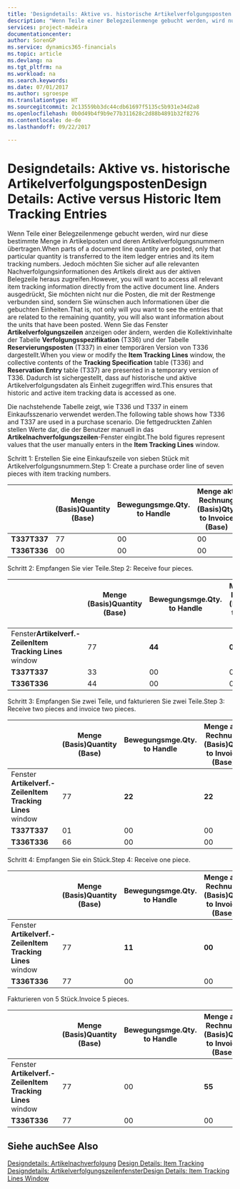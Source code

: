 ```yaml
---
title: 'Designdetails: Aktive vs. historische Artikelverfolgungsposten | Microsoft Docs'
description: "Wenn Teile einer Belegzeilenmenge gebucht werden, wird nur diese bestimmte Menge in Artikelposten und deren Artikelverfolgungsnummern übertragen. Jedoch möchten Sie sicher auf alle relevanten Nachverfolgungsinformationen des Artikels direkt aus der aktiven Belegzeile heraus zugreifen. Anders ausgedrückt, Sie möchten nicht nur die Posten, die mit der Restmenge verbunden sind, sondern Sie wünschen auch Informationen über die gebuchten Einheiten. Wenn Sie das Fenster **Artikelverfolgungszeilen** anzeigen oder ändern, werden die Kollektivinhalte der Tabelle **Verfolgungsspezifikation** (T336) und der Tabelle **Reservierungsposten** (T337) in einer temporären Version von T336 dargestellt. Dadurch ist sichergestellt, dass auf historische und aktive Artikelverfolgungsdaten als Einheit zugegriffen wird."
services: project-madeira
documentationcenter: 
author: SorenGP
ms.service: dynamics365-financials
ms.topic: article
ms.devlang: na
ms.tgt_pltfrm: na
ms.workload: na
ms.search.keywords: 
ms.date: 07/01/2017
ms.author: sgroespe
ms.translationtype: HT
ms.sourcegitcommit: 2c13559bb3dc44cdb61697f5135c5b931e34d2a8
ms.openlocfilehash: 0b0d49b4f9b9e77b311628c2d88b4891b32f8276
ms.contentlocale: de-de
ms.lasthandoff: 09/22/2017

---
```

# <a name="design-details-active-versus-historic-item-tracking-entries"></a><span data-ttu-id="9d15c-107">Designdetails: Aktive vs. historische Artikelverfolgungsposten</span><span class="sxs-lookup"><span data-stu-id="9d15c-107">Design Details: Active versus Historic Item Tracking Entries</span></span>
<span data-ttu-id="9d15c-108">Wenn Teile einer Belegzeilenmenge gebucht werden, wird nur diese bestimmte Menge in Artikelposten und deren Artikelverfolgungsnummern übertragen.</span><span class="sxs-lookup"><span data-stu-id="9d15c-108">When parts of a document line quantity are posted, only that particular quantity is transferred to the item ledger entries and its item tracking numbers.</span></span> <span data-ttu-id="9d15c-109">Jedoch möchten Sie sicher auf alle relevanten Nachverfolgungsinformationen des Artikels direkt aus der aktiven Belegzeile heraus zugreifen.</span><span class="sxs-lookup"><span data-stu-id="9d15c-109">However, you will want to access all relevant item tracking information directly from the active document line.</span></span> <span data-ttu-id="9d15c-110">Anders ausgedrückt, Sie möchten nicht nur die Posten, die mit der Restmenge verbunden sind, sondern Sie wünschen auch Informationen über die gebuchten Einheiten.</span><span class="sxs-lookup"><span data-stu-id="9d15c-110">That is, not only will you want to see the entries that are related to the remaining quantity, you will also want information about the units that have been posted.</span></span> <span data-ttu-id="9d15c-111">Wenn Sie das Fenster **Artikelverfolgungszeilen** anzeigen oder ändern, werden die Kollektivinhalte der Tabelle **Verfolgungsspezifikation** (T336) und der Tabelle **Reservierungsposten** (T337) in einer temporären Version von T336 dargestellt.</span><span class="sxs-lookup"><span data-stu-id="9d15c-111">When you view or modify the **Item Tracking Lines** window, the collective contents of the **Tracking Specification** table (T336) and **Reservation Entry** table (T337) are presented in a temporary version of T336.</span></span> <span data-ttu-id="9d15c-112">Dadurch ist sichergestellt, dass auf historische und aktive Artikelverfolgungsdaten als Einheit zugegriffen wird.</span><span class="sxs-lookup"><span data-stu-id="9d15c-112">This ensures that historic and active item tracking data is accessed as one.</span></span>  

 <span data-ttu-id="9d15c-113">Die nachstehende Tabelle zeigt, wie T336 und T337 in einem Einkaufsszenario verwendet werden.</span><span class="sxs-lookup"><span data-stu-id="9d15c-113">The following table shows how T336 and T337 are used in a purchase scenario.</span></span> <span data-ttu-id="9d15c-114">Die fettgedruckten Zahlen stellen Werte dar, die der Benutzer manuell in das **Artikelnachverfolgungszeilen**-Fenster eingibt.</span><span class="sxs-lookup"><span data-stu-id="9d15c-114">The bold figures represent values that the user manually enters in the **Item Tracking Lines** window.</span></span>  

 <span data-ttu-id="9d15c-115">Schritt 1: Erstellen Sie eine Einkaufszeile von sieben Stück mit Artikelverfolgungsnummern.</span><span class="sxs-lookup"><span data-stu-id="9d15c-115">Step 1: Create a purchase order line of seven pieces with item tracking numbers.</span></span>  

||<span data-ttu-id="9d15c-116">**Menge (Basis)**</span><span class="sxs-lookup"><span data-stu-id="9d15c-116">**Quantity (Base)**</span></span>|<span data-ttu-id="9d15c-117">**Bewegungsmge.**</span><span class="sxs-lookup"><span data-stu-id="9d15c-117">**Qty. to Handle**</span></span>|<span data-ttu-id="9d15c-118">**Menge akt. Rechnung (Basis)**</span><span class="sxs-lookup"><span data-stu-id="9d15c-118">**Qty. to Invoice (Base)**</span></span>|<span data-ttu-id="9d15c-119">**Geb. Bewegungsmenge (Basis)**</span><span class="sxs-lookup"><span data-stu-id="9d15c-119">**Quantity Handled (Base)**</span></span>|<span data-ttu-id="9d15c-120">**Bereits berech. Menge (Basis)**</span><span class="sxs-lookup"><span data-stu-id="9d15c-120">**Quantity Invoiced (Base)**</span></span>|  
|-|----------------------------------------------|--------------------------------------------|------------------------------------------------------|-------------------------------------------------------|--------------------------------------------------------|  
|<span data-ttu-id="9d15c-121">**T337**</span><span class="sxs-lookup"><span data-stu-id="9d15c-121">**T337**</span></span>|<span data-ttu-id="9d15c-122">7</span><span class="sxs-lookup"><span data-stu-id="9d15c-122">7</span></span>|<span data-ttu-id="9d15c-123">0</span><span class="sxs-lookup"><span data-stu-id="9d15c-123">0</span></span>|<span data-ttu-id="9d15c-124">0</span><span class="sxs-lookup"><span data-stu-id="9d15c-124">0</span></span>|<span data-ttu-id="9d15c-125">0</span><span class="sxs-lookup"><span data-stu-id="9d15c-125">0</span></span>|<span data-ttu-id="9d15c-126">0</span><span class="sxs-lookup"><span data-stu-id="9d15c-126">0</span></span>|  
|<span data-ttu-id="9d15c-127">**T336**</span><span class="sxs-lookup"><span data-stu-id="9d15c-127">**T336**</span></span>|<span data-ttu-id="9d15c-128">0</span><span class="sxs-lookup"><span data-stu-id="9d15c-128">0</span></span>|<span data-ttu-id="9d15c-129">0</span><span class="sxs-lookup"><span data-stu-id="9d15c-129">0</span></span>|<span data-ttu-id="9d15c-130">0</span><span class="sxs-lookup"><span data-stu-id="9d15c-130">0</span></span>|<span data-ttu-id="9d15c-131">0</span><span class="sxs-lookup"><span data-stu-id="9d15c-131">0</span></span>|<span data-ttu-id="9d15c-132">0</span><span class="sxs-lookup"><span data-stu-id="9d15c-132">0</span></span>|  

 <span data-ttu-id="9d15c-133">Schritt 2: Empfangen Sie vier Teile.</span><span class="sxs-lookup"><span data-stu-id="9d15c-133">Step 2: Receive four pieces.</span></span>  

||<span data-ttu-id="9d15c-134">**Menge (Basis)**</span><span class="sxs-lookup"><span data-stu-id="9d15c-134">**Quantity (Base)**</span></span>|<span data-ttu-id="9d15c-135">**Bewegungsmge.**</span><span class="sxs-lookup"><span data-stu-id="9d15c-135">**Qty. to Handle**</span></span>|<span data-ttu-id="9d15c-136">**Menge akt. Rechnung (Basis)**</span><span class="sxs-lookup"><span data-stu-id="9d15c-136">**Qty. to Invoice (Base)**</span></span>|<span data-ttu-id="9d15c-137">**Geb. Bewegungsmenge (Basis)**</span><span class="sxs-lookup"><span data-stu-id="9d15c-137">**Quantity Handled (Base)**</span></span>|<span data-ttu-id="9d15c-138">**Bereits berech. Menge (Basis)**</span><span class="sxs-lookup"><span data-stu-id="9d15c-138">**Quantity Invoiced (Base)**</span></span>|  
|-|----------------------------------------------|--------------------------------------------|------------------------------------------------------|-------------------------------------------------------|--------------------------------------------------------|  
|<span data-ttu-id="9d15c-139">Fenster**Artikelverf.-Zeilen**</span><span class="sxs-lookup"><span data-stu-id="9d15c-139">**Item Tracking Lines** window</span></span>|<span data-ttu-id="9d15c-140">7</span><span class="sxs-lookup"><span data-stu-id="9d15c-140">7</span></span>|<span data-ttu-id="9d15c-141">**4**</span><span class="sxs-lookup"><span data-stu-id="9d15c-141">**4**</span></span>|<span data-ttu-id="9d15c-142">**0**</span><span class="sxs-lookup"><span data-stu-id="9d15c-142">**0**</span></span>|<span data-ttu-id="9d15c-143">0</span><span class="sxs-lookup"><span data-stu-id="9d15c-143">0</span></span>|<span data-ttu-id="9d15c-144">0</span><span class="sxs-lookup"><span data-stu-id="9d15c-144">0</span></span>|  
|<span data-ttu-id="9d15c-145">**T337**</span><span class="sxs-lookup"><span data-stu-id="9d15c-145">**T337**</span></span>|<span data-ttu-id="9d15c-146">3</span><span class="sxs-lookup"><span data-stu-id="9d15c-146">3</span></span>|<span data-ttu-id="9d15c-147">0</span><span class="sxs-lookup"><span data-stu-id="9d15c-147">0</span></span>|<span data-ttu-id="9d15c-148">0</span><span class="sxs-lookup"><span data-stu-id="9d15c-148">0</span></span>|<span data-ttu-id="9d15c-149">0</span><span class="sxs-lookup"><span data-stu-id="9d15c-149">0</span></span>|<span data-ttu-id="9d15c-150">0</span><span class="sxs-lookup"><span data-stu-id="9d15c-150">0</span></span>|  
|<span data-ttu-id="9d15c-151">**T336**</span><span class="sxs-lookup"><span data-stu-id="9d15c-151">**T336**</span></span>|<span data-ttu-id="9d15c-152">4</span><span class="sxs-lookup"><span data-stu-id="9d15c-152">4</span></span>|<span data-ttu-id="9d15c-153">0</span><span class="sxs-lookup"><span data-stu-id="9d15c-153">0</span></span>|<span data-ttu-id="9d15c-154">0</span><span class="sxs-lookup"><span data-stu-id="9d15c-154">0</span></span>|<span data-ttu-id="9d15c-155">4</span><span class="sxs-lookup"><span data-stu-id="9d15c-155">4</span></span>|<span data-ttu-id="9d15c-156">0</span><span class="sxs-lookup"><span data-stu-id="9d15c-156">0</span></span>|  

 <span data-ttu-id="9d15c-157">Schritt 3: Empfangen Sie zwei Teile, und fakturieren Sie zwei Teile.</span><span class="sxs-lookup"><span data-stu-id="9d15c-157">Step 3: Receive two pieces and invoice two pieces.</span></span>  

||<span data-ttu-id="9d15c-158">**Menge (Basis)**</span><span class="sxs-lookup"><span data-stu-id="9d15c-158">**Quantity (Base)**</span></span>|<span data-ttu-id="9d15c-159">**Bewegungsmge.**</span><span class="sxs-lookup"><span data-stu-id="9d15c-159">**Qty. to Handle**</span></span>|<span data-ttu-id="9d15c-160">**Menge akt. Rechnung (Basis)**</span><span class="sxs-lookup"><span data-stu-id="9d15c-160">**Qty. to Invoice (Base)**</span></span>|<span data-ttu-id="9d15c-161">**Geb. Bewegungsmenge (Basis)**</span><span class="sxs-lookup"><span data-stu-id="9d15c-161">**Quantity Handled (Base)**</span></span>|<span data-ttu-id="9d15c-162">**Bereits berech. Menge (Basis)**</span><span class="sxs-lookup"><span data-stu-id="9d15c-162">**Quantity Invoiced (Base)**</span></span>|  
|-|----------------------------------------------|--------------------------------------------|------------------------------------------------------|-------------------------------------------------------|--------------------------------------------------------|  
|<span data-ttu-id="9d15c-163">Fenster **Artikelverf.-Zeilen**</span><span class="sxs-lookup"><span data-stu-id="9d15c-163">**Item Tracking Lines** window</span></span>|<span data-ttu-id="9d15c-164">7</span><span class="sxs-lookup"><span data-stu-id="9d15c-164">7</span></span>|<span data-ttu-id="9d15c-165">**2**</span><span class="sxs-lookup"><span data-stu-id="9d15c-165">**2**</span></span>|<span data-ttu-id="9d15c-166">**2**</span><span class="sxs-lookup"><span data-stu-id="9d15c-166">**2**</span></span>|<span data-ttu-id="9d15c-167">4</span><span class="sxs-lookup"><span data-stu-id="9d15c-167">4</span></span>|<span data-ttu-id="9d15c-168">0</span><span class="sxs-lookup"><span data-stu-id="9d15c-168">0</span></span>|  
|<span data-ttu-id="9d15c-169">**T337**</span><span class="sxs-lookup"><span data-stu-id="9d15c-169">**T337**</span></span>|<span data-ttu-id="9d15c-170">0</span><span class="sxs-lookup"><span data-stu-id="9d15c-170">1</span></span>|<span data-ttu-id="9d15c-171">0</span><span class="sxs-lookup"><span data-stu-id="9d15c-171">0</span></span>|<span data-ttu-id="9d15c-172">0</span><span class="sxs-lookup"><span data-stu-id="9d15c-172">0</span></span>|<span data-ttu-id="9d15c-173">0</span><span class="sxs-lookup"><span data-stu-id="9d15c-173">0</span></span>|<span data-ttu-id="9d15c-174">0</span><span class="sxs-lookup"><span data-stu-id="9d15c-174">0</span></span>|  
|<span data-ttu-id="9d15c-175">**T336**</span><span class="sxs-lookup"><span data-stu-id="9d15c-175">**T336**</span></span>|<span data-ttu-id="9d15c-176">6</span><span class="sxs-lookup"><span data-stu-id="9d15c-176">6</span></span>|<span data-ttu-id="9d15c-177">0</span><span class="sxs-lookup"><span data-stu-id="9d15c-177">0</span></span>|<span data-ttu-id="9d15c-178">0</span><span class="sxs-lookup"><span data-stu-id="9d15c-178">0</span></span>|<span data-ttu-id="9d15c-179">6</span><span class="sxs-lookup"><span data-stu-id="9d15c-179">6</span></span>|<span data-ttu-id="9d15c-180">2</span><span class="sxs-lookup"><span data-stu-id="9d15c-180">2</span></span>|  

 <span data-ttu-id="9d15c-181">Schritt 4: Empfangen Sie ein Stück.</span><span class="sxs-lookup"><span data-stu-id="9d15c-181">Step 4: Receive one piece.</span></span>  

||<span data-ttu-id="9d15c-182">**Menge (Basis)**</span><span class="sxs-lookup"><span data-stu-id="9d15c-182">**Quantity (Base)**</span></span>|<span data-ttu-id="9d15c-183">**Bewegungsmge.**</span><span class="sxs-lookup"><span data-stu-id="9d15c-183">**Qty. to Handle**</span></span>|<span data-ttu-id="9d15c-184">**Menge akt. Rechnung (Basis)**</span><span class="sxs-lookup"><span data-stu-id="9d15c-184">**Qty. to Invoice (Base)**</span></span>|<span data-ttu-id="9d15c-185">**Geb. Bewegungsmenge (Basis)**</span><span class="sxs-lookup"><span data-stu-id="9d15c-185">**Quantity Handled (Base)**</span></span>|<span data-ttu-id="9d15c-186">**Bereits berech. Menge (Basis)**</span><span class="sxs-lookup"><span data-stu-id="9d15c-186">**Quantity Invoiced (Base)**</span></span>|  
|-|----------------------------------------------|--------------------------------------------|------------------------------------------------------|-------------------------------------------------------|--------------------------------------------------------|  
|<span data-ttu-id="9d15c-187">Fenster **Artikelverf.-Zeilen**</span><span class="sxs-lookup"><span data-stu-id="9d15c-187">**Item Tracking Lines** window</span></span>|<span data-ttu-id="9d15c-188">7</span><span class="sxs-lookup"><span data-stu-id="9d15c-188">7</span></span>|<span data-ttu-id="9d15c-189">**1**</span><span class="sxs-lookup"><span data-stu-id="9d15c-189">**1**</span></span>|<span data-ttu-id="9d15c-190">**0**</span><span class="sxs-lookup"><span data-stu-id="9d15c-190">**0**</span></span>|<span data-ttu-id="9d15c-191">6</span><span class="sxs-lookup"><span data-stu-id="9d15c-191">6</span></span>|<span data-ttu-id="9d15c-192">2</span><span class="sxs-lookup"><span data-stu-id="9d15c-192">2</span></span>|  
|<span data-ttu-id="9d15c-193">**T336**</span><span class="sxs-lookup"><span data-stu-id="9d15c-193">**T336**</span></span>|<span data-ttu-id="9d15c-194">7</span><span class="sxs-lookup"><span data-stu-id="9d15c-194">7</span></span>|<span data-ttu-id="9d15c-195">0</span><span class="sxs-lookup"><span data-stu-id="9d15c-195">0</span></span>|<span data-ttu-id="9d15c-196">0</span><span class="sxs-lookup"><span data-stu-id="9d15c-196">0</span></span>|<span data-ttu-id="9d15c-197">7</span><span class="sxs-lookup"><span data-stu-id="9d15c-197">7</span></span>|<span data-ttu-id="9d15c-198">2</span><span class="sxs-lookup"><span data-stu-id="9d15c-198">2</span></span>|  

 <span data-ttu-id="9d15c-199">Fakturieren von 5 Stück.</span><span class="sxs-lookup"><span data-stu-id="9d15c-199">Invoice 5 pieces.</span></span>  

||<span data-ttu-id="9d15c-200">**Menge (Basis)**</span><span class="sxs-lookup"><span data-stu-id="9d15c-200">**Quantity (Base)**</span></span>|<span data-ttu-id="9d15c-201">**Bewegungsmge.**</span><span class="sxs-lookup"><span data-stu-id="9d15c-201">**Qty. to Handle**</span></span>|<span data-ttu-id="9d15c-202">**Menge akt. Rechnung (Basis)**</span><span class="sxs-lookup"><span data-stu-id="9d15c-202">**Qty. to Invoice (Base)**</span></span>|<span data-ttu-id="9d15c-203">**Geb. Bewegungsmenge (Basis)**</span><span class="sxs-lookup"><span data-stu-id="9d15c-203">**Quantity Handled (Base)**</span></span>|<span data-ttu-id="9d15c-204">**Bereits berech. Menge (Basis)**</span><span class="sxs-lookup"><span data-stu-id="9d15c-204">**Quantity Invoiced (Base)**</span></span>|  
|-|----------------------------------------------|--------------------------------------------|------------------------------------------------------|-------------------------------------------------------|--------------------------------------------------------|  
|<span data-ttu-id="9d15c-205">Fenster **Artikelverf.-Zeilen**</span><span class="sxs-lookup"><span data-stu-id="9d15c-205">**Item Tracking Lines** window</span></span>|<span data-ttu-id="9d15c-206">7</span><span class="sxs-lookup"><span data-stu-id="9d15c-206">7</span></span>|<span data-ttu-id="9d15c-207">0</span><span class="sxs-lookup"><span data-stu-id="9d15c-207">0</span></span>|<span data-ttu-id="9d15c-208">**5**</span><span class="sxs-lookup"><span data-stu-id="9d15c-208">**5**</span></span>|<span data-ttu-id="9d15c-209">7</span><span class="sxs-lookup"><span data-stu-id="9d15c-209">7</span></span>|<span data-ttu-id="9d15c-210">2</span><span class="sxs-lookup"><span data-stu-id="9d15c-210">2</span></span>|  
|<span data-ttu-id="9d15c-211">**T336**</span><span class="sxs-lookup"><span data-stu-id="9d15c-211">**T336**</span></span>|<span data-ttu-id="9d15c-212">7</span><span class="sxs-lookup"><span data-stu-id="9d15c-212">7</span></span>|<span data-ttu-id="9d15c-213">0</span><span class="sxs-lookup"><span data-stu-id="9d15c-213">0</span></span>|<span data-ttu-id="9d15c-214">0</span><span class="sxs-lookup"><span data-stu-id="9d15c-214">0</span></span>|<span data-ttu-id="9d15c-215">7</span><span class="sxs-lookup"><span data-stu-id="9d15c-215">7</span></span>|<span data-ttu-id="9d15c-216">7</span><span class="sxs-lookup"><span data-stu-id="9d15c-216">7</span></span>|  

## <a name="see-also"></a><span data-ttu-id="9d15c-217">Siehe auch</span><span class="sxs-lookup"><span data-stu-id="9d15c-217">See Also</span></span>  
 <span data-ttu-id="9d15c-218">[Designdetails: Artikelnachverfolgung](design-details-item-tracking.md) </span><span class="sxs-lookup"><span data-stu-id="9d15c-218">[Design Details: Item Tracking](design-details-item-tracking.md) </span></span>  
 [<span data-ttu-id="9d15c-219">Designdetails: Artikelverfolgungszeilenfenster</span><span class="sxs-lookup"><span data-stu-id="9d15c-219">Design Details: Item Tracking Lines Window</span></span>](design-details-item-tracking-lines-window.md)

